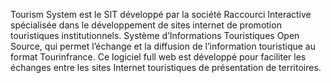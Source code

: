 Tourism System est le SIT développé par la société Raccourci Interactive spécialisée dans le développement de sites internet de promotion touristiques institutionnels. Système d’Informations Touristiques Open Source, qui permet l’échange et la diffusion de l’information touristique au format Tourinfrance. Ce logiciel full web est développé pour faciliter les échanges entre les sites Internet touristiques de présentation de territoires.